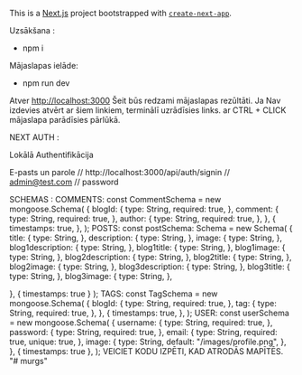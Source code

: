 This is a [Next.js](https://nextjs.org/) project bootstrapped with [`create-next-app`](https://github.com/vercel/next.js/tree/canary/packages/create-next-app).

Uzsākšana : 
 - npm i 

Mājaslapas ielāde:
 - npm run dev

 Atver [http://localhost:3000](http://localhost:3000) Šeit būs redzami mājaslapas rezūltāti. 
 Ja Nav izdevies atvērt ar šiem linkiem, terminālī uzrādīsies links.
 ar CTRL + CLICK mājaslapa parādīsies pārlūkā.

NEXT AUTH :

Lokālā Authentifikācija 

E-pasts un parole
// http://localhost:3000/api/auth/signin
// admin@test.com
// password

SCHEMAS :
 COMMENTS: 
    const CommentSchema = new mongoose.Schema(
  {
    blogId: {
      type: String,
      required: true,
    },
    comment: {
      type: String,
      required: true,
    },
    author: {
      type: String,
      required: true,
    },
  },
  {
    timestamps: true,
  },
);
 POSTS:
    const postSchema: Schema = new Schema(
  {
    title: {
      type: String,
    },
    description: {
      type: String,
    },
    image: {
      type: String,
    },
    blog1description: {
      type: String,
    },
    blog1title: {
      type: String,
    },
    blog1image: {
      type: String,
    },
    blog2description: {
      type: String,
    },
    blog2title: {
      type: String,
    },
    blog2image: {
      type: String,
    },
    blog3description: {
      type: String,
    },
    blog3title: {
      type: String,
    },
    blog3image: {
      type: String,
    },
    
  },
  { timestamps: true }
);
 TAGS:
  const TagSchema = new mongoose.Schema(
  {
    blogId: {
      type: String,
      required: true,
    },
    tag: {
      type: String,
      required: true,
    },
  },
  {
    timestamps: true,
  },
);
 USER: 
   const userSchema = new mongoose.Schema(
  {
    username: {
      type: String,
      required: true,
    },
    password: {
      type: String,
      required: true,
    },
    email: {
      type: String,
      required: true,
      unique: true,
    },
    image: {
      type: String,
      default: "/images/profile.png",
    },
  },
  { timestamps: true },
);
VEICIET KODU IZPĒTI, KAD ATRODĀS MAPĪTĒS. "# murgs" 
